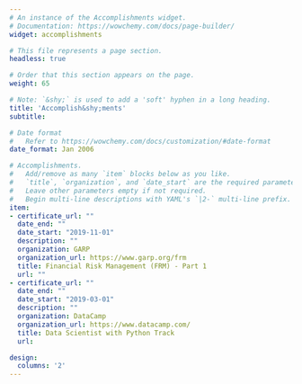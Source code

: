 ```yaml
---
# An instance of the Accomplishments widget.
# Documentation: https://wowchemy.com/docs/page-builder/
widget: accomplishments

# This file represents a page section.
headless: true

# Order that this section appears on the page.
weight: 65

# Note: `&shy;` is used to add a 'soft' hyphen in a long heading.
title: 'Accomplish&shy;ments'
subtitle:

# Date format
#   Refer to https://wowchemy.com/docs/customization/#date-format
date_format: Jan 2006

# Accomplishments.
#   Add/remove as many `item` blocks below as you like.
#   `title`, `organization`, and `date_start` are the required parameters.
#   Leave other parameters empty if not required.
#   Begin multi-line descriptions with YAML's `|2-` multi-line prefix.
item:
- certificate_url: ""
  date_end: ""
  date_start: "2019-11-01"
  description: ""
  organization: GARP
  organization_url: https://www.garp.org/frm
  title: Financial Risk Management (FRM) - Part 1
  url: ""
- certificate_url: ""
  date_end: ""
  date_start: "2019-03-01"
  description: ""
  organization: DataCamp
  organization_url: https://www.datacamp.com/
  title: Data Scientist with Python Track
  url:

design:
  columns: '2' 
---
```

